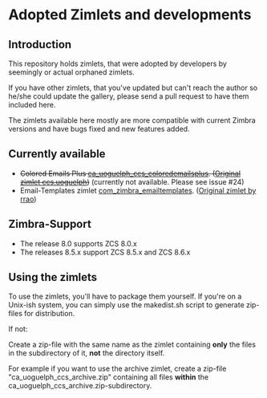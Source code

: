 Adopted Zimlets and developments
================================

Introduction
------------

This repository holds zimlets, that were adopted by developers by seemingly or actual orphaned zimlets.

If you have other zimlets, that you've updated but can't reach the author so he/she could update the gallery, please
send a pull request to have them included here.

The zimlets available here mostly are more compatible with current Zimbra versions and have bugs fixed and
new features added.

Currently available
-------------------
 * ~~Colored Emails Plus [ca_uoguelph_ccs_coloredemailsplus](https://github.com/Zimbra-Community/adopted/tree/master/ca_uoguelph_ccs_coloredemailsplus). ([Original zimlet ccs.uoguelph](http://gallery.zimbra.com/type/zimlet/coloured-emails-plus))~~ (currently not available. Please see issue #24)
 * Email-Templates zimlet [com_zimbra_emailtemplates](https://github.com/Zimbra-Community/adopted/tree/master/com_zimbra_emailtemplates). ([Original zimlet by rrao](http://gallery.zimbra.com/type/zimlet/email-templates))

Zimbra-Support
--------------

 * The release 8.0 supports ZCS 8.0.x
 * The releases 8.5.x support ZCS 8.5.x and ZCS 8.6.x

Using the zimlets
-----------------

To use the zimlets, you'll have to package them yourself. If you're on a Unix-ish system, you can simply use
the makedist.sh script to generate zip-files for distribution.

If not:

Create a zip-file with the same name as the zimlet containing **only** the files in the subdirectory of it,
**not** the directory itself.

For example if you want to use the archive zimlet, create a zip-file "ca_uoguelph_ccs_archive.zip" containing
all files **within** the ca_uoguelph_ccs_archive.zip-subdirectory.
